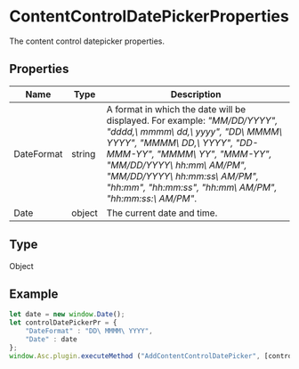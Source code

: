 # ContentControlDatePickerProperties

The content control datepicker properties.

## Properties

| Name | Type | Description |
| ---- | ---- | ----------- |
| DateFormat | string | A format in which the date will be displayed. For example: *"MM/DD/YYYY", "dddd\,\ mmmm\ dd\,\ yyyy", "DD\ MMMM\ YYYY", "MMMM\ DD\,\ YYYY", "DD-MMM-YY", "MMMM\ YY", "MMM-YY", "MM/DD/YYYY\ hh:mm\ AM/PM", "MM/DD/YYYY\ hh:mm:ss\ AM/PM", "hh:mm", "hh:mm:ss", "hh:mm\ AM/PM", "hh:mm:ss:\ AM/PM"*. |
| Date | object | The current date and time. |
## Type

Object



## Example

```javascript editor-docx
let date = new window.Date();
let controlDatePickerPr = {
    "DateFormat" : "DD\ MMMM\ YYYY",
    "Date" : date
};
window.Asc.plugin.executeMethod ("AddContentControlDatePicker", [controlDatePickerPr, {"Id" : 7, "Tag" : "{tag}", "Lock" : 0}]);
```

